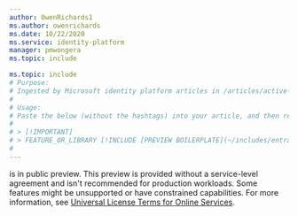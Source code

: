 ```yaml
---
author: OwenRichards1
ms.author: owenrichards
ms.date: 10/22/2020
ms.service: identity-platform
manager: pmwongera 
ms.topic: include

ms.topic: include
# Purpose:
# Ingested by Microsoft identity platform articles in /articles/active-directory/develop/* that document public preview features.
#
# Usage:
# Paste the below (without the hashtags) into your article, and then replace *only* "FEATURE_OR_LIBRARY".
#
# > [!IMPORTANT]
# > FEATURE_OR_LIBRARY [!INCLUDE [PREVIEW BOILERPLATE](~/includes/entra-develop-preview.md)]
#
---
```

is in public preview. This preview is provided without a service-level agreement and isn't recommended for production workloads. Some features might be unsupported or have constrained capabilities. For more information, see [Universal License Terms for Online Services](https://www.microsoft.com/licensing/terms/product/ForOnlineServices/all).
